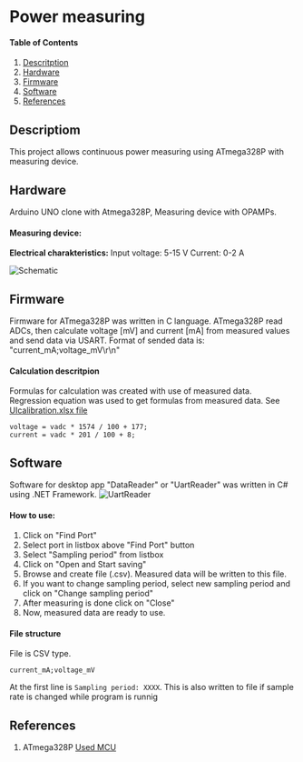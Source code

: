 
# Power measuring

#### Table of Contents

1. [Descritption](#description)
2. [Hardware](#hardware)
3. [Firmware](#firmware)
4. [Software](#software)
5. [References](#references)


## Descriptiom

This project allows continuous power measuring using ATmega328P with measuring device.


## Hardware

Arduino UNO clone with Atmega328P, Measuring device with OPAMPs.

#### Measuring device:

**Electrical charakteristics:**
Input voltage:     5-15 V
Current:           0-2  A   

![Schematic](/images/schema.png)


## Firmware

Firmware for ATmega328P was written in C language.
ATmega328P read ADCs, then calculate voltage [mV] and current [mA] from measured values and send data via USART. Format of sended data is: "current_mA;voltage_mV\r\n"

#### Calculation descritpion
Formulas for calculation was created with use of measured data. Regression equation was used to get formulas from measured data. See [UIcalibration.xlsx file](Docs/UIcalibration.xlsx)

```
voltage = vadc * 1574 / 100 + 177;
current = vadc * 201 / 100 + 8;
```


## Software

Software for desktop app "DataReader" or "UartReader" was written in C# using .NET Framework.
![UartReader](/images/uartreader.jpg)

#### How to use:
1. Click on "Find Port"
2. Select port in listbox above "Find Port" button
3. Select "Sampling period" from listbox
3. Click on "Open and Start saving"
4. Browse and create file (.csv). Measured data will be written to this file.
5. If you want to change sampling period, select new sampling period and click on "Change sampling period"
6. After measuring is done click on "Close"
7. Now, measured data are ready to use.

#### File structure
File is CSV type. 

```
current_mA;voltage_mV
```

At the first line is `Sampling period: XXXX`. This is also written to file if sample rate is changed while program is runnig 


## References

1. ATmega328P [Used MCU](https://www.microchip.com/wwwproducts/en/ATmega328p)

